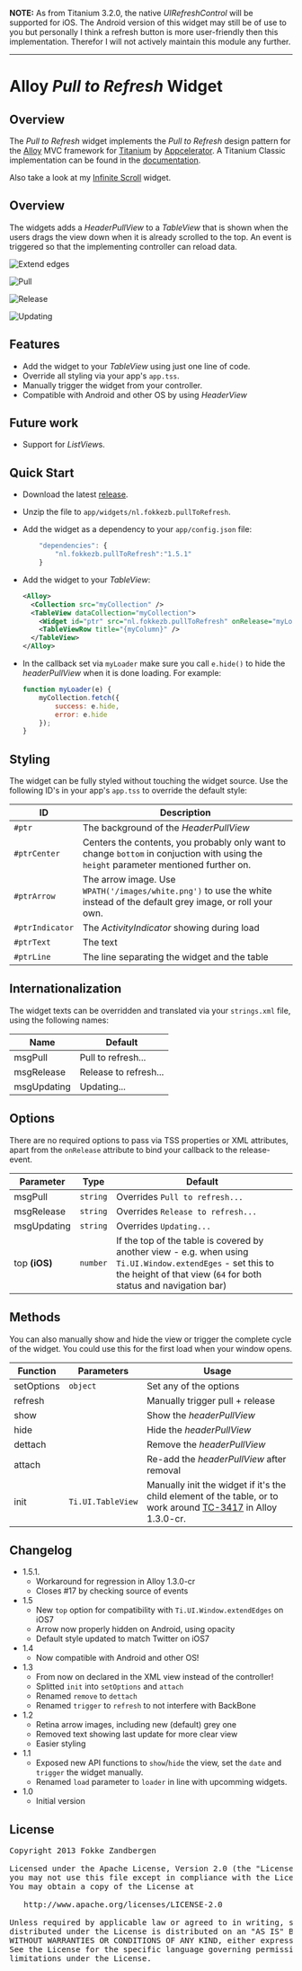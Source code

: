 **NOTE:** As from Titanium 3.2.0, the native *UIRefreshControl* will be supported for iOS. The Android version of this widget may still be of use to you but personally I think a refresh button is more user-friendly then this implementation. Therefor I will not actively maintain this module any further.

---------------------

# Alloy *Pull to Refresh* Widget

## Overview
The *Pull to Refresh* widget implements the *Pull to Refresh* design pattern for the [Alloy](http://docs.appcelerator.com/titanium/latest/#!/guide/Alloy_Quick_Start) MVC framework for [Titanium](http://www.appcelerator.com/platform) by [Appcelerator](http://www.appcelerator.com). A Titanium Classic implementation can be found in the [documentation](http://docs.appcelerator.com/titanium/latest/#!/guide/TableView_Refresh_with_headerPullView).

Also take a look at my [Infinite Scroll](https://github.com/FokkeZB/nl.fokkezb.infiniteScroll) widget.

## Overview
The widgets adds a *HeaderPullView* to a *TableView* that is shown when the users drags the view down when it is already scrolled to the top. An event is triggered so that the implementing controller can reload data.

![Extend edges](https://raw.github.com/FokkeZB/nl.fokkezb.pullToRefresh/master/docs/extend.png)

![Pull](https://raw.github.com/FokkeZB/nl.fokkezb.pullToRefresh/master/docs/pull.png)

![Release](https://raw.github.com/FokkeZB/nl.fokkezb.pullToRefresh/master/docs/release.png)

![Updating](https://raw.github.com/FokkeZB/nl.fokkezb.pullToRefresh/master/docs/updating.png)

## Features
* Add the widget to your *TableView* using just one line of code.
* Override all styling via your app's `app.tss`.
* Manually trigger the widget from your controller.
* Compatible with Android and other OS by using *HeaderView*

## Future work
* Support for *ListView*s.

## Quick Start
* Download the latest [release](https://github.com/FokkeZB/nl.fokkezb.pullToRefresh/releases).
* Unzip the file to `app/widgets/nl.fokkezb.pullToRefresh`.
* Add the widget as a dependency to your `app/config.json` file:
	
	```javascript
		"dependencies": {
			"nl.fokkezb.pullToRefresh":"1.5.1"
		}
	```

* Add the widget to your *TableView*:

	```xml
	<Alloy>
	  <Collection src="myCollection" />
	  <TableView dataCollection="myCollection">
	    <Widget id="ptr" src="nl.fokkezb.pullToRefresh" onRelease="myLoader" />
	    <TableViewRow title="{myColumn}" />
	  </TableView>
	</Alloy>
	```
	
* In the callback set via `myLoader` make sure you call `e.hide()` to hide the *headerPullView* when it is done loading. For example: 

	```javascript
	function myLoader(e) {
		myCollection.fetch({			
			success: e.hide,
			error: e.hide
		});
	}
	```

## Styling
The widget can be fully styled without touching the widget source. Use the following ID's in your app's `app.tss` to override the default style:

| ID | Description |
| --------- | ------- |
| `#ptr` | The background of the *HeaderPullView* |
| `#ptrCenter` | Centers the contents, you probably only want to change `bottom` in conjuction with using the `height` parameter mentioned further on. |
| `#ptrArrow` | The arrow image. Use `WPATH('/images/white.png')` to use the white instead of the default grey image, or roll your own. |
| `#ptrIndicator` | The *ActivityIndicator* showing during load |
| `#ptrText` | The text |
| `#ptrLine` | The line separating the widget and the table |

## Internationalization
The widget texts can be overridden and translated via your `strings.xml` file, using the following names:

| Name        | Default |
| ----------- | ------- |
| msgPull     | Pull to refresh... |
| msgRelease  | Release to refresh... |
| msgUpdating | Updating... |

## Options
There are no required options to pass via TSS properties or XML attributes, apart from the `onRelease` attribute to bind your callback to the release-event.

| Parameter | Type | Default |
| --------- | ---- | ----------- |
| msgPull | `string` | Overrides `Pull to refresh...` |
| msgRelease | `string`  | Overrides `Release to refresh...` |
| msgUpdating | `string` | Overrides `Updating...` |
| top **(iOS)**| `number` | If the top of the table is covered by another view - e.g. when using `Ti.UI.Window.extendEges` - set this to the height of that view (`64` for both status and navigation bar) |

## Methods
You can also manually show and hide the view or trigger the complete cycle of the widget. You could use this for the first load when your window opens.

| Function   | Parameters | Usage |
| ---------- | ---------- | ----- |
| setOptions | `object`   | Set any of the options |
| refresh    |            | Manually trigger pull + release |
| show       |            | Show the *headerPullView* |
| hide       |            | Hide the *headerPullView* |
| dettach    |            | Remove the *headerPullView* |
| attach     |            | Re-add the *headerPullView* after removal |
| init       | `Ti.UI.TableView` | Manually init the widget if it's the child element of the table, or to work around [TC-3417](https://jira.appcelerator.org/browse/TC-3417) in Alloy 1.3.0-cr.

## Changelog
* 1.5.1.
  * Workaround for regression in Alloy 1.3.0-cr
  * Closes #17 by checking source of events
* 1.5
  * New `top` option for compatibility with `Ti.UI.Window.extendEdges` on iOS7
  * Arrow now properly hidden on Android, using opacity
  * Default style updated to match Twitter on iOS7
* 1.4
  * Now compatible with Android and other OS!
* 1.3
  * From now on declared in the XML view instead of the controller! 
  * Splitted `init` into `setOptions` and `attach`
  * Renamed `remove` to `dettach`
  * Renamed `trigger` to `refresh` to not interfere with BackBone
* 1.2
  * Retina arrow images, including new (default) grey one
  * Removed text showing last update for more clear view
  * Easier styling
* 1.1
  * Exposed new API functions to `show`/`hide` the view, set the `date` and `trigger` the widget manually.
  * Renamed `load` parameter to `loader` in line with upcomming widgets.
* 1.0
  * Initial version

## License

<pre>
Copyright 2013 Fokke Zandbergen

Licensed under the Apache License, Version 2.0 (the "License");
you may not use this file except in compliance with the License.
You may obtain a copy of the License at

   http://www.apache.org/licenses/LICENSE-2.0

Unless required by applicable law or agreed to in writing, software
distributed under the License is distributed on an "AS IS" BASIS,
WITHOUT WARRANTIES OR CONDITIONS OF ANY KIND, either express or implied.
See the License for the specific language governing permissions and
limitations under the License.
</pre>
